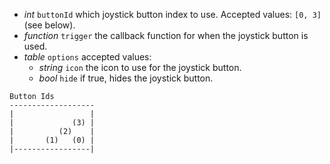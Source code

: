 - <i>int</i> `buttonId` which joystick button index to use. Accepted values: `[0, 3]` (see below).
- <i>function</i> `trigger` the callback function for when the joystick button is used.
- <i>table</i> `options` accepted values:
  - <i>string</i> `icon` the icon to use for the joystick button.
  - <i>bool</i> `hide` if true, hides the joystick button.
```
Button Ids
-------------------
|                 |
|             (3) |
|          (2)    |
|       (1)   (0) |
|-----------------|
```